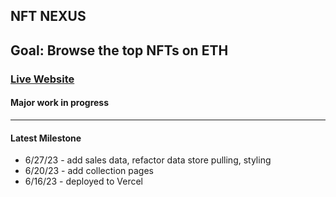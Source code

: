 ## NFT NEXUS

## Goal:  Browse the top NFTs on ETH
### [Live Website](https://nft-nexus-git-main-kingkwongsta.vercel.app/)
#### Major work in progress
---
#### Latest Milestone
- 6/27/23 - add sales data, refactor data store pulling, styling
- 6/20/23 - add collection pages
- 6/16/23 - deployed to Vercel
